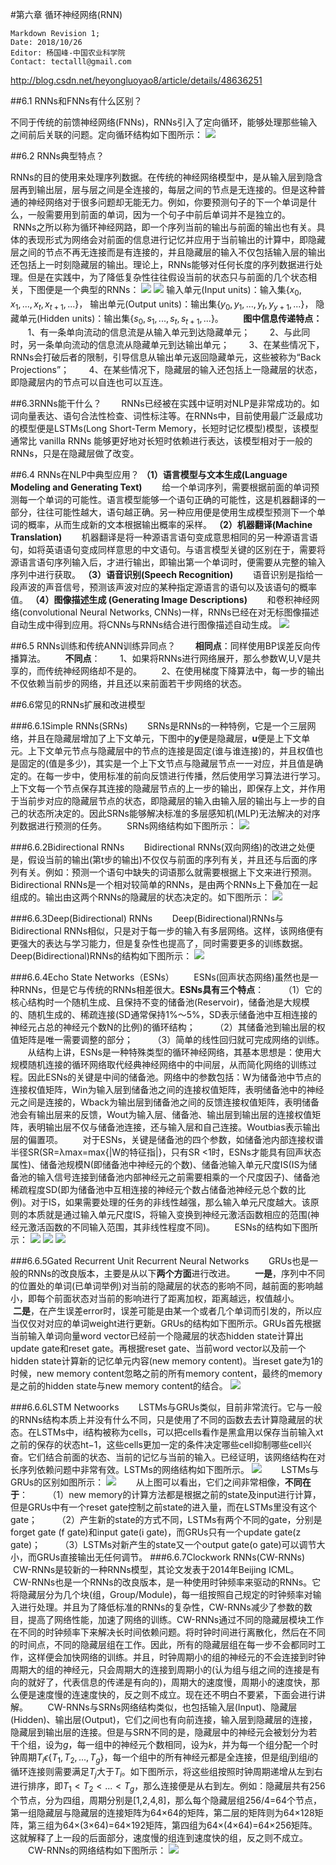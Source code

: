 #第六章 循环神经网络(RNN)

    Markdown Revision 1;
    Date: 2018/10/26
    Editor: 杨国峰-中国农业科学院
    Contact: tectalll@gmail.com

http://blog.csdn.net/heyongluoyao8/article/details/48636251


##6.1 RNNs和FNNs有什么区别？

不同于传统的前馈神经网络(FNNs)，RNNs引入了定向循环，能够处理那些输入之间前后关联的问题。定向循环结构如下图所示：
![](https://github.com/tectal/DeepLearning-500-questions/blob/master/img/ch6/figure_6.1_1.jpg)

##6.2 RNNs典型特点？

RNNs的目的使用来处理序列数据。在传统的神经网络模型中，是从输入层到隐含层再到输出层，层与层之间是全连接的，每层之间的节点是无连接的。但是这种普通的神经网络对于很多问题却无能无力。例如，你要预测句子的下一个单词是什么，一般需要用到前面的单词，因为一个句子中前后单词并不是独立的。
&#160; &#160; &#160; &#160;RNNs之所以称为循环神经网路，即一个序列当前的输出与前面的输出也有关。具体的表现形式为网络会对前面的信息进行记忆并应用于当前输出的计算中，即隐藏层之间的节点不再无连接而是有连接的，并且隐藏层的输入不仅包括输入层的输出还包括上一时刻隐藏层的输出。理论上，RNNs能够对任何长度的序列数据进行处理。但是在实践中，为了降低复杂性往往假设当前的状态只与前面的几个状态相关，下图便是一个典型的RNNs：
![](https://github.com/tectal/DeepLearning-500-questions/blob/master/img/ch6/figure_6.2_1.png)
![](https://github.com/tectal/DeepLearning-500-questions/blob/master/img/ch6/figure_6.2_2.jpg)
输入单元(Input units)：输入集$\bigr\{x_0,x_1,...,x_t,x_{t+1},...\bigr\}$，
输出单元(Output units)：输出集$\bigr\{y_0,y_1,...,y_t,y_{y+1},...\bigr\}$，
隐藏单元(Hidden units)：输出集$\bigr\{s_0,s_1,...,s_t,s_{t+1},...\bigr\}$。
&#160; &#160; &#160; &#160;**图中信息传递特点：**
&#160; &#160; &#160; &#160;1、有一条单向流动的信息流是从输入单元到达隐藏单元；
&#160; &#160; &#160; &#160;2、与此同时，另一条单向流动的信息流从隐藏单元到达输出单元；
&#160; &#160; &#160; &#160;3、在某些情况下，RNNs会打破后者的限制，引导信息从输出单元返回隐藏单元，这些被称为“Back Projections”；
&#160; &#160; &#160; &#160;4、在某些情况下，隐藏层的输入还包括上一隐藏层的状态，即隐藏层内的节点可以自连也可以互连。 


##6.3RNNs能干什么？
&#160; &#160; &#160; &#160;RNNs已经被在实践中证明对NLP是非常成功的。如词向量表达、语句合法性检查、词性标注等。在RNNs中，目前使用最广泛最成功的模型便是LSTMs(Long Short-Term Memory，长短时记忆模型)模型，该模型通常比 vanilla RNNs 能够更好地对长短时依赖进行表达，该模型相对于一般的RNNs，只是在隐藏层做了改变。


##6.4 RNNs在NLP中典型应用？
**（1）语言模型与文本生成(Language Modeling and Generating Text)**
&#160; &#160; &#160; &#160;给一个单词序列，需要根据前面的单词预测每一个单词的可能性。语言模型能够一个语句正确的可能性，这是机器翻译的一部分，往往可能性越大，语句越正确。另一种应用便是使用生成模型预测下一个单词的概率，从而生成新的文本根据输出概率的采样。
**（2）机器翻译(Machine Translation)**
&#160; &#160; &#160; &#160;机器翻译是将一种源语言语句变成意思相同的另一种源语言语句，如将英语语句变成同样意思的中文语句。与语言模型关键的区别在于，需要将源语言语句序列输入后，才进行输出，即输出第一个单词时，便需要从完整的输入序列中进行获取。
**（3）语音识别(Speech Recognition)**
&#160; &#160; &#160; &#160;语音识别是指给一段声波的声音信号，预测该声波对应的某种指定源语言的语句以及该语句的概率值。 
**（4）图像描述生成 (Generating Image Descriptions)**
&#160; &#160; &#160; &#160;和卷积神经网络(convolutional Neural Networks, CNNs)一样，RNNs已经在对无标图像描述自动生成中得到应用。将CNNs与RNNs结合进行图像描述自动生成。
![](https://github.com/tectal/DeepLearning-500-questions/blob/master/img/ch6/figure_6.4_1.png)

##6.5 RNNs训练和传统ANN训练异同点？
&#160; &#160; &#160; &#160;**相同点**：同样使用BP误差反向传播算法。
&#160; &#160; &#160; &#160;**不同点**：
&#160; &#160; &#160; &#160;1、如果将RNNs进行网络展开，那么参数W,U,V是共享的，而传统神经网络却不是的。
&#160; &#160; &#160; &#160;2、在使用梯度下降算法中，每一步的输出不仅依赖当前步的网络，并且还以来前面若干步网络的状态。


##6.6常见的RNNs扩展和改进模型


###6.6.1Simple RNNs(SRNs)
&#160; &#160; &#160; &#160;SRNs是RNNs的一种特例，它是一个三层网络，并且在隐藏层增加了上下文单元，下图中的**y**便是隐藏层，**u**便是上下文单元。上下文单元节点与隐藏层中的节点的连接是固定(谁与谁连接)的，并且权值也是固定的(值是多少)，其实是一个上下文节点与隐藏层节点一一对应，并且值是确定的。在每一步中，使用标准的前向反馈进行传播，然后使用学习算法进行学习。上下文每一个节点保存其连接的隐藏层节点的上一步的输出，即保存上文，并作用于当前步对应的隐藏层节点的状态，即隐藏层的输入由输入层的输出与上一步的自己的状态所决定的。因此SRNs能够解决标准的多层感知机(MLP)无法解决的对序列数据进行预测的任务。 
  SRNs网络结构如下图所示：
![](https://github.com/tectal/DeepLearning-500-questions/blob/master/img/ch6/figure_6.6.1_1.png)

###6.6.2Bidirectional RNNs
&#160; &#160; &#160; &#160;Bidirectional RNNs(双向网络)的改进之处便是，假设当前的输出(第t步的输出)不仅仅与前面的序列有关，并且还与后面的序列有关。例如：预测一个语句中缺失的词语那么就需要根据上下文来进行预测。Bidirectional RNNs是一个相对较简单的RNNs，是由两个RNNs上下叠加在一起组成的。输出由这两个RNNs的隐藏层的状态决定的。如下图所示：
![](https://github.com/tectal/DeepLearning-500-questions/blob/master/img/ch6/figure_6.6.2_1.png)

###6.6.3Deep(Bidirectional) RNNs
&#160; &#160; &#160; &#160;Deep(Bidirectional)RNNs与Bidirectional RNNs相似，只是对于每一步的输入有多层网络。这样，该网络便有更强大的表达与学习能力，但是复杂性也提高了，同时需要更多的训练数据。Deep(Bidirectional)RNNs的结构如下图所示：
![](https://github.com/tectal/DeepLearning-500-questions/blob/master/img/ch6/figure_6.6.3_1.png)

###6.6.4Echo State Networks（ESNs）
&#160; &#160; &#160; &#160;ESNs(回声状态网络)虽然也是一种RNNs，但是它与传统的RNNs相差很大。**ESNs具有三个特点**：
&#160; &#160; &#160; &#160;（1）它的核心结构时一个随机生成、且保持不变的储备池(Reservoir)，储备池是大规模的、随机生成的、稀疏连接(SD通常保持1%～5%，SD表示储备池中互相连接的神经元占总的神经元个数N的比例)的循环结构；
&#160; &#160; &#160; &#160;（2）其储备池到输出层的权值矩阵是唯一需要调整的部分；
&#160; &#160; &#160; &#160;（3）简单的线性回归就可完成网络的训练。
&#160; &#160; &#160; &#160;从结构上讲，ESNs是一种特殊类型的循环神经网络，其基本思想是：使用大规模随机连接的循环网络取代经典神经网络中的中间层，从而简化网络的训练过程。因此ESNs的关键是中间的储备池。网络中的参数包括：W为储备池中节点的连接权值矩阵，Win为输入层到储备池之间的连接权值矩阵，表明储备池中的神经元之间是连接的，Wback为输出层到储备池之间的反馈连接权值矩阵，表明储备池会有输出层来的反馈，Wout为输入层、储备池、输出层到输出层的连接权值矩阵，表明输出层不仅与储备池连接，还与输入层和自己连接。Woutbias表示输出层的偏置项。 
&#160; &#160; &#160; &#160;对于ESNs，关键是储备池的四个参数，如储备池内部连接权谱半径SR(SR=λmax=max{|W的特征指|}，只有SR <1时，ESNs才能具有回声状态属性)、储备池规模N(即储备池中神经元的个数)、储备池输入单元尺度IS(IS为储备池的输入信号连接到储备池内部神经元之前需要相乘的一个尺度因子)、储备池稀疏程度SD(即为储备池中互相连接的神经元个数占储备池神经元总个数的比例)。对于IS，如果需要处理的任务的非线性越强，那么输入单元尺度越大。该原则的本质就是通过输入单元尺度IS，将输入变换到神经元激活函数相应的范围(神经元激活函数的不同输入范围，其非线性程度不同)。
&#160; &#160; &#160; &#160;ESNs的结构如下图所示：
![](https://github.com/tectal/DeepLearning-500-questions/blob/master/img/ch6/figure_6.6.4_1.png)
![](https://github.com/tectal/DeepLearning-500-questions/blob/master/img/ch6/figure_6.6.4_2.png)
![](https://github.com/tectal/DeepLearning-500-questions/blob/master/img/ch6/figure_6.6.4_3.png)

###6.6.5Gated Recurrent Unit Recurrent Neural Networks
&#160; &#160; &#160; &#160;GRUs也是一般的RNNs的改良版本，主要是从以下**两个方面**进行改进。
&#160; &#160; &#160; &#160;**一是**，序列中不同的位置处的单词(已单词举例)对当前的隐藏层的状态的影响不同，越前面的影响越小，即每个前面状态对当前的影响进行了距离加权，距离越远，权值越小。
&#160; &#160; &#160; &#160;**二是**，在产生误差error时，误差可能是由某一个或者几个单词而引发的，所以应当仅仅对对应的单词weight进行更新。GRUs的结构如下图所示。GRUs首先根据当前输入单词向量word vector已经前一个隐藏层的状态hidden state计算出update gate和reset gate。再根据reset gate、当前word vector以及前一个hidden state计算新的记忆单元内容(new memory content)。当reset gate为1的时候，new memory content忽略之前的所有memory content，最终的memory是之前的hidden state与new memory content的结合。
![](https://github.com/tectal/DeepLearning-500-questions/blob/master/img/ch6/figure_6.6.5_1.png)

###6.6.6LSTM Netwoorks
&#160; &#160; &#160; &#160;LSTMs与GRUs类似，目前非常流行。它与一般的RNNs结构本质上并没有什么不同，只是使用了不同的函数去去计算隐藏层的状态。在LSTMs中，i结构被称为cells，可以把cells看作是黑盒用以保存当前输入xt之前的保存的状态ht−1，这些cells更加一定的条件决定哪些cell抑制哪些cell兴奋。它们结合前面的状态、当前的记忆与当前的输入。已经证明，该网络结构在对长序列依赖问题中非常有效。LSTMs的网络结构如下图所示。
![](https://github.com/tectal/DeepLearning-500-questions/blob/master/img/ch6/figure_6.6.6_1.png)
&#160; &#160; &#160; &#160;LSTMs与GRUs的区别如图所示：
![](https://github.com/tectal/DeepLearning-500-questions/blob/master/img/ch6/figure_6.6.6_2.png)
&#160; &#160; &#160; &#160;从上图可以看出，它们之间非常相像，**不同在于**：
&#160; &#160; &#160; &#160;（1）new memory的计算方法都是根据之前的state及input进行计算，但是GRUs中有一个reset gate控制之前state的进入量，而在LSTMs里没有这个gate；
&#160; &#160; &#160; &#160;（2）产生新的state的方式不同，LSTMs有两个不同的gate，分别是forget gate (f gate)和input gate(i gate)，而GRUs只有一个update gate(z gate)；
&#160; &#160; &#160; &#160;（3）LSTMs对新产生的state又一个output gate(o gate)可以调节大小，而GRUs直接输出无任何调节。
###6.6.7Clockwork RNNs(CW-RNNs)
&#160; &#160; &#160; &#160;CW-RNNs是较新的一种RNNs模型，其论文发表于2014年Beijing ICML。
&#160; &#160; &#160; &#160;CW-RNNs也是一个RNNs的改良版本，是一种使用时钟频率来驱动的RNNs。它将隐藏层分为几个块(组，Group/Module)，每一组按照自己规定的时钟频率对输入进行处理。并且为了降低标准的RNNs的复杂性，CW-RNNs减少了参数的数目，提高了网络性能，加速了网络的训练。CW-RNNs通过不同的隐藏层模块工作在不同的时钟频率下来解决长时间依赖问题。将时钟时间进行离散化，然后在不同的时间点，不同的隐藏层组在工作。因此，所有的隐藏层组在每一步不会都同时工作，这样便会加快网络的训练。并且，时钟周期小的组的神经元的不会连接到时钟周期大的组的神经元，只会周期大的连接到周期小的(认为组与组之间的连接是有向的就好了，代表信息的传递是有向的)，周期大的速度慢，周期小的速度快，那么便是速度慢的连速度快的，反之则不成立。现在还不明白不要紧，下面会进行讲解。
&#160; &#160; &#160; &#160;CW-RNNs与SRNs网络结构类似，也包括输入层(Input)、隐藏层(Hidden)、输出层(Output)，它们之间也有向前连接，输入层到隐藏层的连接，隐藏层到输出层的连接。但是与SRN不同的是，隐藏层中的神经元会被划分为若干个组，设为$g$，每一组中的神经元个数相同，设为$k$，并为每一个组分配一个时钟周期$T_i\epsilon\{T_1,T_2,...,T_g\}$，每一个组中的所有神经元都是全连接，但是组$j$到组$i$的循环连接则需要满足$T_j$大于$T_i$。如下图所示，将这些组按照时钟周期递增从左到右进行排序，即$T_1<T_2<...<T_g$，那么连接便是从右到左。例如：隐藏层共有256个节点，分为四组，周期分别是[1,2,4,8]，那么每个隐藏层组256/4=64个节点，第一组隐藏层与隐藏层的连接矩阵为64$\times$64的矩阵，第二层的矩阵则为64$\times$128矩阵，第三组为64$\times$(3$\times$64)=64$\times$192矩阵，第四组为64$\times$(4$\times$64)=64$\times$256矩阵。这就解释了上一段的后面部分，速度慢的组连到速度快的组，反之则不成立。
  CW-RNNs的网络结构如下图所示： 
![](https://github.com/tectal/DeepLearning-500-questions/blob/master/img/ch6/figure_6.6.7_1.png)
